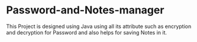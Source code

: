 # Password-and-Notes-manager
This Project is designed using Java using all its attribute such as encryption and decryption for Password and also helps for saving Notes in it. 
